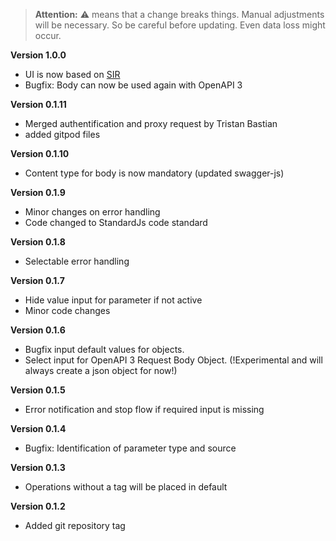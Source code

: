 > **Attention:** ⚠️ means that a change breaks things. Manual adjustments will be necessary. So be careful before updating. Even data loss might occur.

**Version 1.0.0**

- UI is now based on [SIR](https://gitlab.com/2WeltenChris/svelte-integration-red)
- Bugfix: Body can now be used again with OpenAPI 3

**Version 0.1.11**

- Merged authentification and proxy request by Tristan Bastian
- added gitpod files

**Version 0.1.10**

- Content type for body is now mandatory (updated swagger-js)

**Version 0.1.9**

- Minor changes on error handling
- Code changed to StandardJs code standard

**Version 0.1.8**

- Selectable error handling

**Version 0.1.7**

- Hide value input for parameter if not active
- Minor code changes

**Version 0.1.6**

- Bugfix input default values for objects. 
- Select input for OpenAPI 3 Request Body Object. (!Experimental and will always create a json object for now!)

**Version 0.1.5**

- Error notification and stop flow if required input is missing

**Version 0.1.4**

- Bugfix: Identification of parameter type and source

**Version 0.1.3**

- Operations without a tag will be placed in default

**Version 0.1.2**

- Added git repository tag